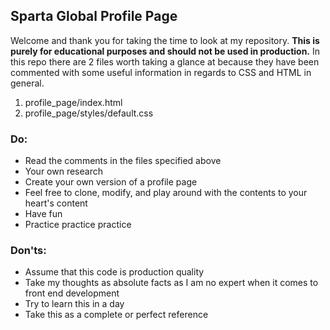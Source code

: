 ## Sparta Global Profile Page
Welcome and thank you for taking the time to look at my repository. **This is purely for educational purposes and should not be used in production.** In this repo there are 2 files worth taking a glance at because they have been commented with some useful information in regards to CSS and HTML in general.
1. profile_page/index.html
2. profile_page/styles/default.css
### Do:
- Read the comments in the files specified above
- Your own research
- Create your own version of a profile page
- Feel free to clone, modify, and play around with the contents to your heart's content
- Have fun
- Practice practice practice
### Don'ts:
- Assume that this code is production quality
- Take my thoughts as absolute facts as I am no expert when it comes to front end development
- Try to learn this in a day
- Take this as a complete or perfect reference
